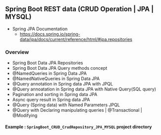 ## Spring Boot REST data (CRUD Operation | JPA | MYSQL)


* Spring JPA Documentation 
  - https://docs.spring.io/spring-data/jpa/docs/current/reference/html/#jpa.repositories


###  Overview

- Spring Boot Data JPA Repositories
- Spring Boot Data JPA Query methods concept
- @NamedQueries in Spring Data JPA
- @NamedNativeQueries in Spring Data JPA
- @Query annotation in Spring data JPA with JPQL
- @Query annoatation in Spring data JPA with Native Query(SQL query)
- Pagination and sorting in Spring data JPA
- Async query result in Spring data JPA
- @Query (Spring data) with Named Parameters JPQL
- @Query with Declaring manipulating queries | @Transactional | @Modifying


#### Example : `SpringBoot_CRUD_CrudRepository_JPA_MYSQL` project directory
